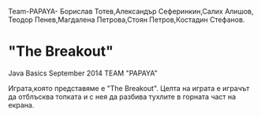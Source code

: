 Team-PAPAYA-
Борислав Тотев,Александър Сеферинкин,Салих Алишов,
Теодор Пенев,Магдалена Петрова,Стоян Петров,Костадин Стефанов.


"The Breakout"
============

Java Basics September 2014 TEAM "PAPAYA"

Играта,която представяме е "The Breakout".
Целта на играта е играчът да отблъсква топката и с нея да разбива тухлите в 
горната част на екрана.
